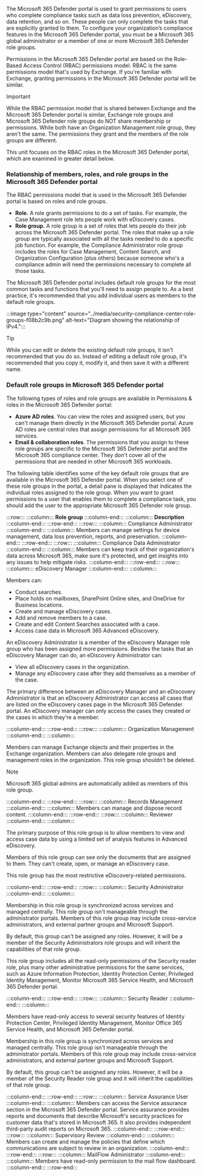 The Microsoft 365 Defender portal is used to grant permissions to users who complete compliance tasks such as data loss prevention, eDiscovery, data retention, and so on. These people can only complete the tasks that are explicitly granted to them. To configure your organization’s compliance features in the Microsoft 365 Defender portal, you must be a Microsoft 365 global administrator or a member of one or more Microsoft 365 Defender role groups.

Permissions in the Microsoft 365 Defender portal are based on the Role-Based Access Control (RBAC) permissions model. RBAC is the same permissions model that's used by Exchange. If you're familiar with Exchange, granting permissions in the Microsoft 365 Defender portal will be similar.

> [!IMPORTANT]
> While the RBAC permission model that is shared between Exchange and the Microsoft 365 Defender portal is similar, Exchange role groups and Microsoft 365 Defender role groups do NOT share membership or permissions. While both have an Organization Management role group, they aren't the same. The permissions they grant and the members of the role groups are different.

This unit focuses on the RBAC roles in the Microsoft 365 Defender portal, which are examined in greater detail below.

### Relationship of members, roles, and role groups in the Microsoft 365 Defender portal

The RBAC permissions model that is used in the Microsoft 365 Defender portal is based on roles and role groups.

 -  **Role.** A role grants permissions to do a set of tasks. For example, the Case Management role lets people work with eDiscovery cases.
 -  **Role group.** A role group is a set of roles that lets people do their job across the Microsoft 365 Defender portal. The roles that make up a role group are typically associated with all the tasks needed to do a specific job function. For example, the Compliance Administrator role group includes the roles for Case Management, Content Search, and Organization Configuration (plus others) because someone who's a compliance admin will need the permissions necessary to complete all those tasks.

The Microsoft 365 Defender portal includes default role groups for the most common tasks and functions that you'll need to assign people to. As a best practice, it's recommended that you add individual users as members to the default role groups.

:::image type="content" source="../media/security-compliance-center-role-groups-f08b2c9b.png" alt-text="Diagram showing the relationship of IPv4.":::


> [!TIP]
> While you can edit or delete the existing default role groups, it isn't recommended that you do so. Instead of editing a default role group, it's recommended that you copy it, modify it, and then save it with a different name.

### Default role groups in Microsoft 365 Defender portal

The following types of roles and role groups are available in Permissions &amp; roles in the Microsoft 365 Defender portal:

 -  **Azure AD roles**. You can view the roles and assigned users, but you can't manage them directly in the Microsoft 365 Defender portal. Azure AD roles are central roles that assign permissions for all Microsoft 365 services.
 -  **Email & collaboration roles**. The permissions that you assign to these role groups are specific to the Microsoft 365 Defender portal and the Microsoft 365 compliance center. They don't cover all of the permissions that are needed in other Microsoft 365 workloads.

The following table identifies some of the key default role groups that are available in the Microsoft 365 Defender portal. When you select one of these role groups in the portal, a detail pane is displayed that indicates the individual roles assigned to the role group. When you want to grant permissions to a user that enables them to complete a compliance task, you should add the user to the appropriate Microsoft 365 Defender role group.

:::row:::
  :::column:::
    **Role group**
  :::column-end:::
  :::column:::
    **Description**
  :::column-end:::
:::row-end:::
:::row:::
  :::column:::
    Compliance Administrator
  :::column-end:::
  :::column:::
    Members can manage settings for device management, data loss prevention, reports, and preservation.
  :::column-end:::
:::row-end:::
:::row:::
  :::column:::
    Compliance Data Administrator
  :::column-end:::
  :::column:::
    Members can keep track of their organization's data across Microsoft 365, make sure it's protected, and get insights into any issues to help mitigate risks.
  :::column-end:::
:::row-end:::
:::row:::
  :::column:::
    eDiscovery Manager
  :::column-end:::
  :::column:::
    

Members can:

 -  Conduct searches.
 -  Place holds on mailboxes, SharePoint Online sites, and OneDrive for Business locations.
 -  Create and manage eDiscovery cases.
 -  Add and remove members to a case.
 -  Create and edit Content Searches associated with a case.
 -  Access case data in Microsoft 365 Advanced eDiscovery.
    

An eDiscovery Administrator is a member of the eDiscovery Manager role group who has been assigned more permissions. Besides the tasks that an eDiscovery Manager can do, an eDiscovery Administrator can:

 -  View all eDiscovery cases in the organization.
 -  Manage any eDiscovery case after they add themselves as a member of the case.

The primary difference between an eDiscovery Manager and an eDiscovery Administrator is that an eDiscovery Administrator can access all cases that are listed on the eDiscovery cases page in the Microsoft 365 Defender portal. An eDiscovery manager can only access the cases they created or the cases in which they're a member.


  :::column-end:::
:::row-end:::
:::row:::
  :::column:::
    Organization Management
  :::column-end:::
  :::column:::
    

Members can manage Exchange objects and their properties in the Exchange organization. Members can also delegate role groups and management roles in the organization. This role group shouldn't be deleted.

> [!NOTE]
> Microsoft 365 global admins are automatically added as members of this role group.


  :::column-end:::
:::row-end:::
:::row:::
  :::column:::
    Records Management
  :::column-end:::
  :::column:::
    Members can manage and dispose record content.
  :::column-end:::
:::row-end:::
:::row:::
  :::column:::
    Reviewer
  :::column-end:::
  :::column:::
    

The primary purpose of this role group is to allow members to view and access case data by using a limited set of analysis features in Advanced eDiscovery.

Members of this role group can see only the documents that are assigned to them. They can't create, open, or manage an eDiscovery case.

This role group has the most restrictive eDiscovery-related permissions.


  :::column-end:::
:::row-end:::
:::row:::
  :::column:::
    Security Administrator
  :::column-end:::
  :::column:::
    

Membership in this role group is synchronized across services and managed centrally. This role group isn't manageable through the administrator portals. Members of this role group may include cross-service administrators, and external partner groups and Microsoft Support.

By default, this group can't be assigned any roles. However, it will be a member of the Security Administrators role groups and will inherit the capabilities of that role group.


This role group includes all the read-only permissions of the Security reader role, plus many other administrative permissions for the same services, such as Azure Information Protection, Identity Protection Center, Privileged Identity Management, Monitor Microsoft 365 Service Health, and Microsoft 365 Defender portal.


  :::column-end:::
:::row-end:::
:::row:::
  :::column:::
    Security Reader
  :::column-end:::
  :::column:::
    

Members have read-only access to several security features of Identity Protection Center, Privileged Identity Management, Monitor Office 365 Service Health, and Microsoft 365 Defender portal.


Membership in this role group is synchronized across services and managed centrally. This role group isn't manageable through the administrator portals. Members of this role group may include cross-service administrators, and external partner groups and Microsoft Support.

By default, this group can't be assigned any roles. However, it will be a member of the Security Reader role group and it will inherit the capabilities of that role group.


  :::column-end:::
:::row-end:::
:::row:::
  :::column:::
    Service Assurance User
  :::column-end:::
  :::column:::
    Members can access the Service assurance section in the Microsoft 365 Defender portal. Service assurance provides reports and documents that describe Microsoft's security practices for customer data that's stored in Microsoft 365. It also provides independent third-party audit reports on Microsoft 365.
  :::column-end:::
:::row-end:::
:::row:::
  :::column:::
    Supervisory Review
  :::column-end:::
  :::column:::
    Members can create and manage the policies that define which communications are subject to review in an organization.
  :::column-end:::
:::row-end:::
:::row:::
  :::column:::
    MailFlow Administrator
  :::column-end:::
  :::column:::
    Members have read-only permission to the mail flow dashboard.
  :::column-end:::
:::row-end:::
